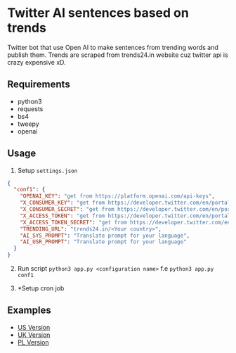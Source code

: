 # Twitter AI sentences based on trends

Twitter bot that use Open AI to make sentences from trending words and publish them. Trends are scraped from trends24.in website cuz twitter api is crazy expensive xD.

## Requirements

- python3
- requests
- bs4
- tweepy
- openai

## Usage

1. Setup `settings.json`

```json
{
  "conf1": {
    "OPENAI_KEY": "get from https://platform.openai.com/api-keys",
    "X_CONSUMER_KEY": "get from https://developer.twitter.com/en/portal/dashboard",
    "X_CONSUMER_SECRET": "get from https://developer.twitter.com/en/portal/dashboard",
    "X_ACCESS_TOKEN": "get from https://developer.twitter.com/en/portal/dashboard",
    "X_ACCESS_TOKEN_SECRET": "get from https://developer.twitter.com/en/portal/dashboard",
    "TRENDING_URL": "trends24.in/<Your country>",
    "AI_SYS_PROMPT": "Translate prompt for your language",
    "AI_USR_PROMPT": "Translate prompt for your language"
  }
}
```

2. Run script `python3 app.py <configuration name>` f.e `python3 app.py conf1`

3. \*Setup cron job

## Examples

- [US Version](https://twitter.com/TrendSentenceUS)
- [UK Version](https://twitter.com/TrendSentenceUK)
- [PL Version](https://twitter.com/TrendSentencePL)
